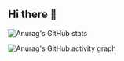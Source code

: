 ## Hi there 👋

![Anurag's GitHub stats](https://github-readme-stats.vercel.app/api?username=anuraghazra&show_icons=true&theme=radical)

![Anurag's GitHub activity graph](https://activity-graph.herokuapp.com/graph?user)
